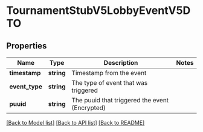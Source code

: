 # TournamentStubV5LobbyEventV5DTO

## Properties
Name | Type | Description | Notes
------------ | ------------- | ------------- | -------------
**timestamp** | **string** | Timestamp from the event | 
**event_type** | **string** | The type of event that was triggered | 
**puuid** | **string** | The puuid that triggered the event (Encrypted) | 

[[Back to Model list]](../README.md#documentation-for-models) [[Back to API list]](../README.md#documentation-for-api-endpoints) [[Back to README]](../README.md)


